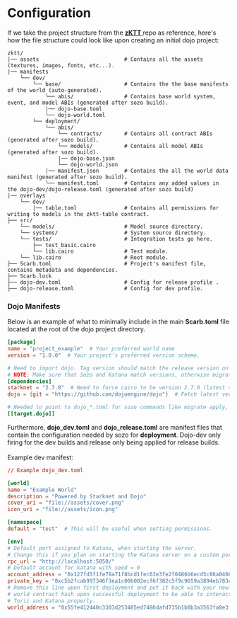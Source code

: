 # Configuration

If we take the project structure from the [**zKTT** ](https://github.com/webisoftSoftware/zktt/)repo as reference, here's how the file structure could look like upon creating an initial dojo project:

```
zktt/
|── assets                           # Contains all the assets (textures, images, fonts, etc...).
|── manifests
    └── dev/
        └── base/                    # Contains the the base manifests of the world (auto-generated).
            └── abis/                # Contains base world system, event, and model ABIs (generated after sozo build).
            |── dojo-base.toml    
            └── dojo-world.toml
        └── deployment/
            └── abis/
                └── contracts/       # Contains all contract ABIs (generated after sozo build).
                └── models/          # Contains all model ABIs (generated after sozo build).
                |── dojo-base.json    
                └── dojo-world.json
            |── manifest.json        # Contains the all the world data manifest (generated after sozo build).
            └── manifest.toml        # Contains any added values in the dojo-dev/dojo-release.toml (generated after sozo build)
|── overlays
    └── dev/
        |── table.toml               # Contains all permissions for writing to models in the zktt-table contract.
├── src/
    └── models/                      # Model source directory.
    └── systems/                     # System source directory.
    └── tests/                       # Integration tests go here.
        ├── test_basic.cairo            
        └── lib.cairo                # Test module.
    └── lib.cairo                    # Root module.
├── Scarb.toml                       # Project's manifest file, contains metadata and dependencies.
├── Scarb.lock
├── dojo-dev.toml                    # Config for release profile .
├── dojo-release.toml                # Config for dev profile.
```

### Dojo Manifests

Below is an example of what to minimally include in the main **Scarb.toml** file located at the root of the dojo project directory.

```toml
[package]
name = "project_example"  # Your preferred world name
version = "1.0.0"  # Your project's preferred version scheme.

# Need to import dojo. Tag version should match the release version on github.
# NOTE: Make sure that Sozo and Katana match versions, otherwise migrating to katana will fail.
[dependencies]
starknet = "2.7.0"  # Need to force cairo to be version 2.7.0 (latest supported version as of the day writing this)
dojo = {git = "https://github.com/dojoengine/dojo"}  # Fetch latest version.

# Needed to point to dojo_*.toml for sozo commands like migrate apply, grant, execute, etc...
[[target.dojo]]
```

Furthermore, **dojo\_dev.toml** and **dojo\_release.toml** are manifest files that contain the configuration needed by sozo for **deployment**. Dojo-dev only firing for the dev builds and release only being applied for release builds.\
\
Example dev manifest:

```toml
// Example dojo_dev.toml

[world]
name = "Example World"
description = "Powered by Starknet and Dojo"
cover_uri = "file://assets/cover.png"
icon_uri = "file://assets/icon.png"

[namespace]
default = "test"  # This will be useful when setting permissions.

[env]
# Default port assigned to Katana, when starting the server.
# Change this if you plan on starting the Katana server on a custom port.
rpc_url = "http://localhost:5050/"
# Default account for katana with seed = 0
account_address = "0x127fd5f1fe78a71f8bcd1fec63e3fe2f0486b6ecd5c86a0466c3a21fa5cfcec"
private_key = "0xc5b2fcab997346f3ea1c00b002ecf6f382c5f9c9659a3894eb783c5320f912"
# Remove this line upon first deployment and put it back with your newly created
# world contract hash upon successful deployment to be able to interact with 
# Torii and Katana properly.
world_address = "0x55fe412440c3303d253485ed7486dafd735b1b0b3a3563fa8e3f7410efffff"
```

